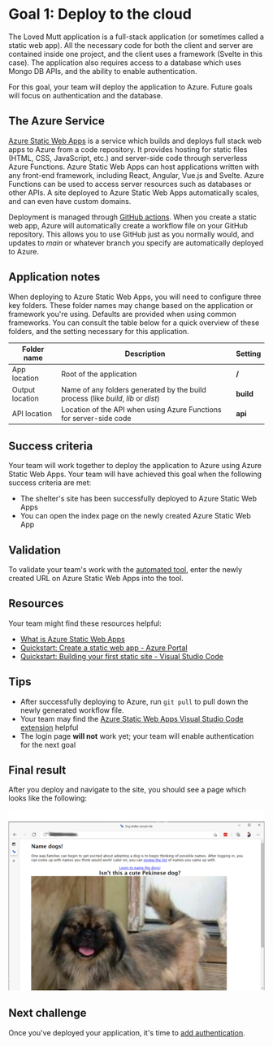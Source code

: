 # Goal 1: Deploy to the cloud

The Loved Mutt application is a full-stack application (or sometimes called a static web app). All the necessary code for both the client and server are contained inside one project, and the client uses a framework (Svelte in this case). The application also requires access to a database which uses Mongo DB APIs, and the ability to enable authentication.

For this goal, your team will deploy the application to Azure. Future goals will focus on authentication and the database.

## The Azure Service

[Azure Static Web Apps](https://docs.microsoft.com/azure/static-web-apps/overview) is a service which builds and deploys full stack web apps to Azure from a code repository. It provides hosting for static files (HTML, CSS, JavaScript, etc.) and server-side code through serverless Azure Functions. Azure Static Web Apps can host applications written with any front-end framework, including React, Angular, Vue.js and Svelte. Azure Functions can be used to access server resources such as databases or other APIs. A site deployed to Azure Static Web Apps automatically scales, and can even have custom domains.

Deployment is managed through [GitHub actions](https://github.com/features/actions). When you create a static web app, Azure will automatically create a workflow file on your GitHub repository. This allows you to use GitHub just as you normally would, and updates to *main* or whatever branch you specify are automatically deployed to Azure.

## Application notes

When deploying to Azure Static Web Apps, you will need to configure three key folders. These folder names may change based on the application or framework you're using. Defaults are provided when using common frameworks. You can consult the table below for a quick overview of these folders, and the setting necessary for this application.

Folder name     | Description                                                                        | Setting
----------------|------------------------------------------------------------------------------------|-----------
App location    | Root of the application                                                            | **/**
Output location | Name of any folders generated by the build process (like *build*, *lib* or *dist*) | **build**
API location    | Location of the API when using Azure Functions for server-side code                | **api**

## Success criteria

Your team will work together to deploy the application to Azure using Azure Static Web Apps. Your team will have achieved this goal when the following success criteria are met:

- The shelter's site has been successfully deployed to Azure Static Web Apps
- You can open the index page on the newly created Azure Static Web App

## Validation

To validate your team's work with the [automated tool](https://ashy-mushroom-0609d7c10.azurestaticapps.net/), enter the newly created URL on Azure Static Web Apps into the tool.

## Resources

Your team might find these resources helpful:

- [What is Azure Static Web Apps](https://docs.microsoft.com/azure/static-web-apps/overview?WT.mc_id=academic-28005-chrhar)
- [Quickstart: Create a static web app - Azure Portal](https://docs.microsoft.com/azure/static-web-apps/get-started-portal?tabs=vanilla-javascript#create-a-static-web-app?WT.mc_id=academic-28005-chrhar)
- [Quickstart: Building your first static site - Visual Studio Code](https://docs.microsoft.com/azure/static-web-apps/getting-started?tabs=vanilla-javascript#create-a-static-web-app?WT.mc_id=academic-28005-chrhar)

## Tips

- After successfully deploying to Azure, run `git pull` to pull down the newly generated workflow file.
- Your team may find the [Azure Static Web Apps Visual Studio Code extension](https://marketplace.visualstudio.com/items?itemName=ms-azuretools.vscode-azurestaticwebapps) helpful
- The login page **will not** work yet; your team will enable authentication for the next goal

## Final result

After you deploy and navigate to the site, you should see a page which looks like the following:

![Screenshot of the starting page, showing a link to login, a picture of a dog with the heading Isn't this a cute Pekinese dog?](./media/starter-page.png)

## Next challenge

Once you've deployed your application, it's time to [add authentication](./2-authentication.md).
